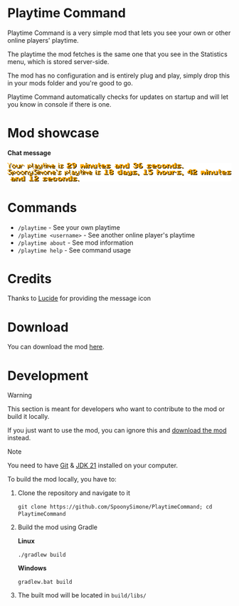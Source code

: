 # Playtime Command

Playtime Command is a very simple mod that lets you see your own or other online players' playtime.

The playtime the mod fetches is the same one that you see in the Statistics menu, which is stored server-side.

The mod has no configuration and is entirely plug and play, simply drop this in your mods folder and you're good to go.

Playtime Command automatically checks for updates on startup and will let you know in console if there is one.

# Mod showcase
**Chat message**

![Chat Showcase](https://raw.githubusercontent.com/SpoonySimone/PlaytimeCommand/refs/heads/main/images/chat_showcase.png)


# Commands
- `/playtime` - See your own playtime
- `/playtime <username>` - See another online player's playtime
- `/playtime about` - See mod information
- `/playtime help` - See command usage

# Credits
Thanks to [Lucide](https://lucide.dev/) for providing the message icon

# Download
You can download the mod [here](https://modrinth.com/project/PlaytimeCommand).

# Development
> [!WARNING]
> This section is meant for developers who want to contribute to the mod or build it locally.
> 
> If you just want to use the mod, you can ignore this and [download the mod](https://github.com/SpoonySimone/PlaytimeCommand?tab=readme-ov-file#download) instead.

> [!NOTE]
> You need to have [Git](https://git-scm.com/) & [JDK 21](https://adoptium.net/temurin/releases?version=21&os=any&arch=any) installed on your computer.

To build the mod locally, you have to:
1. Clone the repository and navigate to it

   ```
   git clone https://github.com/SpoonySimone/PlaytimeCommand; cd PlaytimeCommand
   ``` 
2. Build the mod using Gradle

    **Linux**
    ```
    ./gradlew build
    ```
    **Windows**
    ```
    gradlew.bat build
    ```
3. The built mod will be located in `build/libs/`
